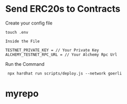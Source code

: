 # Send ERC20s to Contracts

Create your config file

```shell
touch .env

Inside the File 

TESTNET_PRIVATE_KEY = // Your Private Key
ALCHEMY_TESTNET_RPC_URL = // Your Alchemy Rpc Url
```
Run the Command

```shell
 npx hardhat run scripts/deploy.js --network goerli
```
# myrepo

